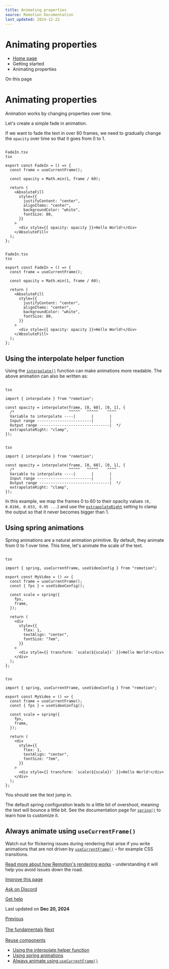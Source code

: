 ```yaml
---
title: Animating properties
source: Remotion Documentation
last_updated: 2024-12-22
---
```


# Animating properties

- [Home page](/)
- Getting started
- Animating properties

On this page

# Animating properties

Animation works by changing properties over time.

Let's create a simple fade in animation.

If we want to fade the text in over 60 frames, we need to gradually change the `opacity` over time so that it goes from 0 to 1.

```

FadeIn.tsx
tsx

export const FadeIn = () => {
  const frame = useCurrentFrame();

  const opacity = Math.min(1, frame / 60);

  return (
    <AbsoluteFill
      style={{
        justifyContent: "center",
        alignItems: "center",
        backgroundColor: "white",
        fontSize: 80,
      }}
    >
      <div style={{ opacity: opacity }}>Hello World!</div>
    </AbsoluteFill>
  );
};
```

```

FadeIn.tsx
tsx

export const FadeIn = () => {
  const frame = useCurrentFrame();

  const opacity = Math.min(1, frame / 60);

  return (
    <AbsoluteFill
      style={{
        justifyContent: "center",
        alignItems: "center",
        backgroundColor: "white",
        fontSize: 80,
      }}
    >
      <div style={{ opacity: opacity }}>Hello World!</div>
    </AbsoluteFill>
  );
};
```

## Using the interpolate helper function [​](\#using-the-interpolate-helper-function "Direct link to Using the interpolate helper function")

Using the [`interpolate()`](/docs/interpolate) function can make animations more readable. The above animation can also be written as:

```

tsx

import { interpolate } from "remotion";

const opacity = interpolate(frame, [0, 60], [0, 1], {
  /*                        ^^^^^   ^^^^^    ^^^^
  Variable to interpolate ----|       |       |
  Input range ------------------------|       |
  Output range -------------------------------|  */
  extrapolateRight: "clamp",
});
```

```

tsx

import { interpolate } from "remotion";

const opacity = interpolate(frame, [0, 60], [0, 1], {
  /*                        ^^^^^   ^^^^^    ^^^^
  Variable to interpolate ----|       |       |
  Input range ------------------------|       |
  Output range -------------------------------|  */
  extrapolateRight: "clamp",
});
```

In this example, we map the frames 0 to 60 to their opacity values `(0, 0.0166, 0.033, 0.05 ...`) and use the [`extrapolateRight`](/docs/interpolate#extrapolateright) setting to clamp the output so that it never becomes bigger than 1.

## Using spring animations [​](\#using-spring-animations "Direct link to Using spring animations")

Spring animations are a natural animation primitive. By default, they animate from 0 to 1 over time. This time, let's animate the scale of the text.

```

tsx

import { spring, useCurrentFrame, useVideoConfig } from "remotion";

export const MyVideo = () => {
  const frame = useCurrentFrame();
  const { fps } = useVideoConfig();

  const scale = spring({
    fps,
    frame,
  });

  return (
    <div
      style={{
        flex: 1,
        textAlign: "center",
        fontSize: "7em",
      }}
    >
      <div style={{ transform: `scale(${scale})` }}>Hello World!</div>
    </div>
  );
};
```

```

tsx

import { spring, useCurrentFrame, useVideoConfig } from "remotion";

export const MyVideo = () => {
  const frame = useCurrentFrame();
  const { fps } = useVideoConfig();

  const scale = spring({
    fps,
    frame,
  });

  return (
    <div
      style={{
        flex: 1,
        textAlign: "center",
        fontSize: "7em",
      }}
    >
      <div style={{ transform: `scale(${scale})` }}>Hello World!</div>
    </div>
  );
};
```

You should see the text jump in.

The default spring configuration leads to a little bit of overshoot, meaning the text will bounce a little bit. See the documentation page for [`spring()`](/docs/spring) to learn how to customize it.

## Always animate using `useCurrentFrame()` [​](\#always-animate-using-usecurrentframe "Direct link to always-animate-using-usecurrentframe")

Watch out for flickering issues during rendering that arise if you write animations that are not driven by [`useCurrentFrame()`](/docs/use-current-frame) – for example CSS transitions.

[Read more about how Remotion's rendering works](/docs/flickering) \- understanding it will help you avoid issues down the road.

[Improve this page](https://github.com/remotion-dev/remotion/edit/main/packages/docs/docs/animating-properties.mdx)

[Ask on Discord](https://remotion.dev/discord)

[Get help](/docs/get-help)

Last updated on **Dec 20, 2024**

[Previous\
\
The fundamentals](/docs/the-fundamentals) [Next\
\
Reuse components](/docs/reusability)

- [Using the interpolate helper function](#using-the-interpolate-helper-function)
- [Using spring animations](#using-spring-animations)
- [Always animate using `useCurrentFrame()`](#always-animate-using-usecurrentframe)
